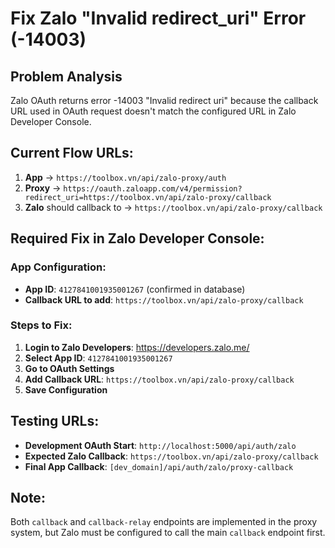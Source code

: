 # Fix Zalo "Invalid redirect_uri" Error (-14003)

## Problem Analysis
Zalo OAuth returns error -14003 "Invalid redirect uri" because the callback URL used in OAuth request doesn't match the configured URL in Zalo Developer Console.

## Current Flow URLs:
1. **App** → `https://toolbox.vn/api/zalo-proxy/auth`
2. **Proxy** → `https://oauth.zaloapp.com/v4/permission?redirect_uri=https://toolbox.vn/api/zalo-proxy/callback`
3. **Zalo** should callback to → `https://toolbox.vn/api/zalo-proxy/callback`

## Required Fix in Zalo Developer Console:

### App Configuration:
- **App ID**: `4127841001935001267` (confirmed in database)
- **Callback URL to add**: `https://toolbox.vn/api/zalo-proxy/callback`

### Steps to Fix:
1. **Login to Zalo Developers**: https://developers.zalo.me/
2. **Select App ID**: `4127841001935001267`
3. **Go to OAuth Settings**
4. **Add Callback URL**: `https://toolbox.vn/api/zalo-proxy/callback`
5. **Save Configuration**

## Testing URLs:
- **Development OAuth Start**: `http://localhost:5000/api/auth/zalo`
- **Expected Zalo Callback**: `https://toolbox.vn/api/zalo-proxy/callback`
- **Final App Callback**: `[dev_domain]/api/auth/zalo/proxy-callback`

## Note:
Both `callback` and `callback-relay` endpoints are implemented in the proxy system, but Zalo must be configured to call the main `callback` endpoint first.